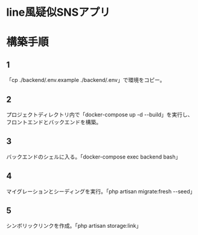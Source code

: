 # line風疑似SNSアプリ

# 構築手順

## 1
「cp ./backend/.env.example ./backend/.env」で環境をコピー。
## 2   
プロジェクトディレクトリ内で「docker-compose up -d --build」を実行し、フロントエンドとバックエンドを構築。
## 3
バックエンドのシェルに入る。「docker-compose exec backend bash」
## 4
マイグレーションとシーディングを実行。「php artisan migrate:fresh --seed」
## 5
シンボリックリンクを作成。「php artisan storage:link」

